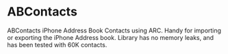 ABContacts
==========

ABContacts
iPhone Address Book Contacts using ARC. Handy for importing or exporting the iPhone Address book. Library has no memory leaks, and has been tested with 60K contacts.
